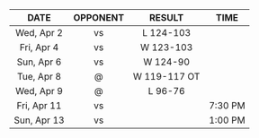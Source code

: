 |    DATE     |          OPPONENT           |    RESULT    |  TIME   |
|:-----------:|:---------------------------:|:------------:|:-------:|
| Wed, Apr 2  |       vs [](/r/heat)        |  L 124-103   |         |
| Fri, Apr 4  |       vs [](/r/suns)        |  W 123-103   |         |
| Sun, Apr 6  | vs [](/r/washingtonwizards) |   W 124-90   |         |
| Tue, Apr 8  |      @ [](/r/nyknicks)      | W 119-117 OT |         |
| Wed, Apr 9  |    @ [](/r/orlandomagic)    |   L 96-76    |         |
| Fri, Apr 11 | vs [](/r/charlottehornets)  |              | 7:30 PM |
| Sun, Apr 13 | vs [](/r/charlottehornets)  |              | 1:00 PM |